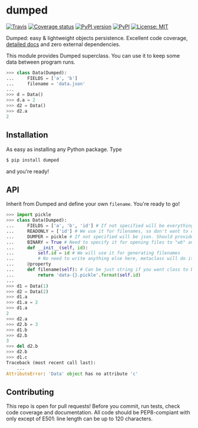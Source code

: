 # dumped
[![Travis](https://img.shields.io/travis/GoldsteinE/dumped.svg)](https://travis-ci.org/GoldsteinE/dumped)
[![Coverage status](https://img.shields.io/coveralls/GoldsteinE/dumped.svg)](https://coveralls.io/github/GoldsteinE/dumped?branch=master)
[![PyPI version](https://img.shields.io/pypi/v/dumped.svg)](https://pypi.python.org/pypi/dumped)
[![PyPI](https://img.shields.io/pypi/pyversions/dumped.svg)](https://pypi.python.org/pypi/dumped)
[![License: MIT](https://img.shields.io/pypi/l/dumped.svg)](https://pypi.python.org/pypi/dumped)


Dumped: easy & lightweight objects persistence. Excellent code coverage, [detailed docs](https://goldsteine.github.io/dumped/) and zero external dependencies.

This module provides Dumped superclass.
You can use it to keep some data between program runs.

```python
>>> class Data(Dumped):
...     FIELDS = ['a', 'b']
...     filename = 'data.json'
...
>>> d = Data()
>>> d.a = 2
>>> d2 = Data()
>>> d2.a
2
```

## Installation
As easy as installing any Python package. Type
```bash
$ pip install dumped
```
and you're ready!

## API

Inherit from Dumped and define your own `filename`. You're ready to go!

```python
>>> import pickle
>>> class Data(Dumped):
...     FIELDS = ['a', 'b', 'id'] # If not specified will be everything but DUMPED_KEYWORDS
...     READONLY = ['id'] # We use it for filenames, so don't want to change it
...     DUMPER = pickle # If not specified will be json. Should provide json-like interface (dump, load)
...     BINARY = True # Need to specify it for opening files to "wb" and "rb" instead of "r" and "w"
...     def __init__(self, id):
...         self.id = id # We will use it for generating filenames
...         # No need to write anything else here, metaclass will do it for you
...     @property
...     def filename(self): # Can be just string if you want class to be singleton
...         return 'data-{}.pickle'.format(self.id)
...
>>> d1 = Data(1)
>>> d2 = Data(2)
>>> d1.a
>>> d1.a = 2
>>> d1.a
2
>>> d2.a
>>> d2.b = 3
>>> d1.b
>>> d2.b
3
>>> del d2.b
>>> d2.b
>>> d1.c
Traceback (most recent call last):
    ...
AttributeError: 'Data' object has no attribute 'c'
```

## Contributing
This repo is open for pull requests!
Before you commit, run tests, check code coverage and documentation. All code should be PEP8-compiant with only except of E501: line length can be up to 120 characters.
